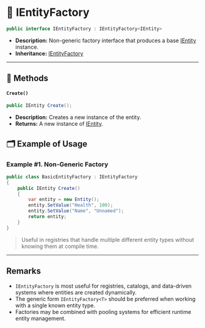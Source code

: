 # 🧩 IEntityFactory

```csharp
public interface IEntityFactory : IEntityFactory<IEntity>
```

- **Description:** Non-generic factory interface that produces a base [IEntity](../Entities/IEntity.md) instance.
- **Inheritance:** [IEntityFactory<E>](IEntityFactory%601.md) 

---

## 🏹 Methods

#### `Create()`

```csharp
public IEntity Create();
```

- **Description:** Creates a new instance of the entity.
- **Returns:** A new instance of [IEntity](../Entities/IEntity.md).

## 🗂 Example of Usage

### Example #1. Non-Generic Factory

```csharp
public class BasicEntityFactory : IEntityFactory
{
    public IEntity Create()
    {
        var entity = new Entity();
        entity.SetValue("Health", 100);
        entity.SetValue("Name", "Unnamed");
        return entity;
    }
}
```

> Useful in registries that handle multiple different entity types without knowing them at compile time.

---

## Remarks

- `IEntityFactory` is most useful for registries, catalogs, and data-driven systems where entities are created
  dynamically.
- The generic form `IEntityFactory<T>` should be preferred when working with a single known entity type.
- Factories may be combined with pooling systems for efficient runtime entity management.  
